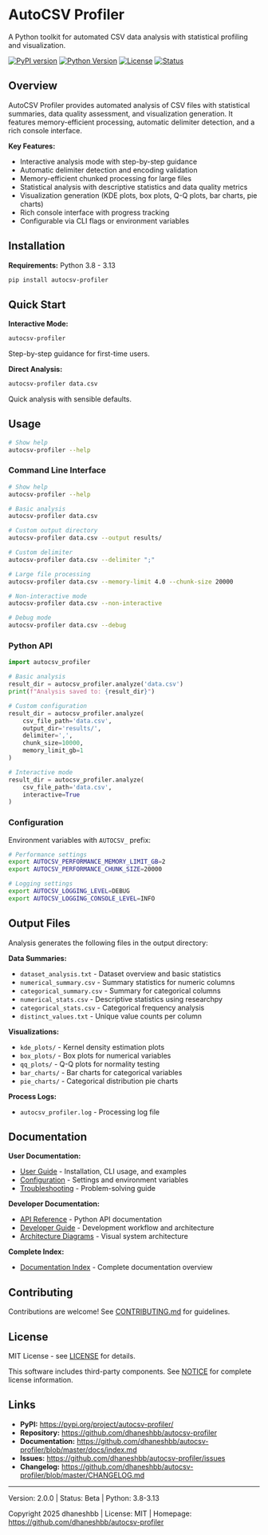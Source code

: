 # AutoCSV Profiler

A Python toolkit for automated CSV data analysis with statistical profiling and visualization.

[![PyPI version](https://badge.fury.io/py/autocsv-profiler.svg)](https://pypi.org/project/autocsv-profiler/)
[![Python Version](https://img.shields.io/badge/python-3.8--3.13-blue.svg)](https://www.python.org/downloads/)
[![License](https://img.shields.io/badge/license-MIT-green.svg)](LICENSE)
[![Status](https://img.shields.io/badge/status-beta-orange.svg)](https://github.com/dhaneshbb/autocsv-profiler)

## Overview

AutoCSV Profiler provides automated analysis of CSV files with statistical summaries, data quality assessment, and visualization generation. It features memory-efficient processing, automatic delimiter detection, and a rich console interface.

**Key Features:**
- Interactive analysis mode with step-by-step guidance
- Automatic delimiter detection and encoding validation
- Memory-efficient chunked processing for large files
- Statistical analysis with descriptive statistics and data quality metrics
- Visualization generation (KDE plots, box plots, Q-Q plots, bar charts, pie charts)
- Rich console interface with progress tracking
- Configurable via CLI flags or environment variables

## Installation

**Requirements:** Python 3.8 - 3.13

```bash
pip install autocsv-profiler
```

## Quick Start

**Interactive Mode:**
```bash
autocsv-profiler
```

Step-by-step guidance for first-time users.

**Direct Analysis:**
```bash
autocsv-profiler data.csv
```

Quick analysis with sensible defaults.

## Usage

```bash
# Show help
autocsv-profiler --help
```

### Command Line Interface

```bash
# Show help
autocsv-profiler --help

# Basic analysis
autocsv-profiler data.csv

# Custom output directory
autocsv-profiler data.csv --output results/

# Custom delimiter
autocsv-profiler data.csv --delimiter ";"

# Large file processing
autocsv-profiler data.csv --memory-limit 4.0 --chunk-size 20000

# Non-interactive mode
autocsv-profiler data.csv --non-interactive

# Debug mode
autocsv-profiler data.csv --debug
```

### Python API

```python
import autocsv_profiler

# Basic analysis
result_dir = autocsv_profiler.analyze('data.csv')
print(f"Analysis saved to: {result_dir}")

# Custom configuration
result_dir = autocsv_profiler.analyze(
    csv_file_path='data.csv',
    output_dir='results/',
    delimiter=',',
    chunk_size=10000,
    memory_limit_gb=1
)

# Interactive mode
result_dir = autocsv_profiler.analyze(
    csv_file_path='data.csv',
    interactive=True
)
```

### Configuration

Environment variables with `AUTOCSV_` prefix:

```bash
# Performance settings
export AUTOCSV_PERFORMANCE_MEMORY_LIMIT_GB=2
export AUTOCSV_PERFORMANCE_CHUNK_SIZE=20000

# Logging settings
export AUTOCSV_LOGGING_LEVEL=DEBUG
export AUTOCSV_LOGGING_CONSOLE_LEVEL=INFO
```

## Output Files

Analysis generates the following files in the output directory:

**Data Summaries:**
- `dataset_analysis.txt` - Dataset overview and basic statistics
- `numerical_summary.csv` - Summary statistics for numeric columns
- `categorical_summary.csv` - Summary for categorical columns
- `numerical_stats.csv` - Descriptive statistics using researchpy
- `categorical_stats.csv` - Categorical frequency analysis
- `distinct_values.txt` - Unique value counts per column

**Visualizations:**
- `kde_plots/` - Kernel density estimation plots
- `box_plots/` - Box plots for numerical variables
- `qq_plots/` - Q-Q plots for normality testing
- `bar_charts/` - Bar charts for categorical variables
- `pie_charts/` - Categorical distribution pie charts

**Process Logs:**
- `autocsv_profiler.log` - Processing log file

## Documentation

**User Documentation:**
- [User Guide](https://github.com/dhaneshbb/autocsv-profiler/blob/master/docs/user-guide.md) - Installation, CLI usage, and examples
- [Configuration](https://github.com/dhaneshbb/autocsv-profiler/blob/master/docs/configuration.md) - Settings and environment variables
- [Troubleshooting](https://github.com/dhaneshbb/autocsv-profiler/blob/master/docs/troubleshooting.md) - Problem-solving guide

**Developer Documentation:**
- [API Reference](https://github.com/dhaneshbb/autocsv-profiler/blob/master/docs/api-reference.md) - Python API documentation
- [Developer Guide](https://github.com/dhaneshbb/autocsv-profiler/blob/master/docs/developer-guide.md) - Development workflow and architecture
- [Architecture Diagrams](https://github.com/dhaneshbb/autocsv-profiler/blob/master/docs/diagrams.md) - Visual system architecture

**Complete Index:**
- [Documentation Index](https://github.com/dhaneshbb/autocsv-profiler/blob/master/docs/index.md) - Complete documentation overview

## Contributing

Contributions are welcome! See [CONTRIBUTING.md](https://github.com/dhaneshbb/autocsv-profiler/blob/master/CONTRIBUTING.md) for guidelines.

## License

MIT License - see [LICENSE](https://github.com/dhaneshbb/autocsv-profiler/blob/master/LICENSE) for details.

This software includes third-party components. See [NOTICE](https://github.com/dhaneshbb/autocsv-profiler/blob/master/NOTICE) for complete license information.

## Links

- **PyPI:** https://pypi.org/project/autocsv-profiler/
- **Repository:** https://github.com/dhaneshbb/autocsv-profiler
- **Documentation:** https://github.com/dhaneshbb/autocsv-profiler/blob/master/docs/index.md
- **Issues:** https://github.com/dhaneshbb/autocsv-profiler/issues
- **Changelog:** https://github.com/dhaneshbb/autocsv-profiler/blob/master/CHANGELOG.md

---

Version: 2.0.0 | Status: Beta | Python: 3.8-3.13

Copyright 2025 dhaneshbb | License: MIT | Homepage: https://github.com/dhaneshbb/autocsv-profiler
